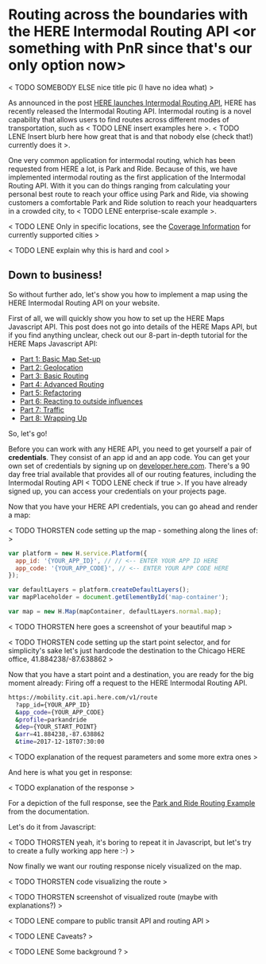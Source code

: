 # Routing across the boundaries with the HERE Intermodal Routing API <or something with PnR since that's our only option now>

< TODO SOMEBODY ELSE nice title pic (I have no idea what) >

As announced in the post [HERE launches Intermodal Routing API](http://developer.here.com/blog/here-launches-intermodal-routing-api), 
HERE has recently released the Intermodal Routing API. Intermodal routing is a novel capability that allows
users to find routes across different modes of transportation, such as < TODO LENE insert examples here >. 
< TODO LENE Insert blurb here how great that is and that nobody else (check that!) currently does it >.
  
One very common application for intermodal routing, which has been requested from HERE a lot, is Park and 
Ride. Because of this, we have implemented intermodal routing as the first application of the Intermodal 
Routing API. With it you can do things ranging from calculating your personal best route to reach your office 
using Park and Ride, via showing customers a comfortable Park and Ride solution to reach your headquarters in 
a crowded city, to < TODO LENE enterprise-scale example >.  

< TODO LENE Only in specific locations, see the 
[Coverage Information](http://developer.here.com/documentation/park-and-ride/topics/coverage-information.html)
for currently supported cities >

< TODO LENE explain why this is hard and cool >

## Down to business!

So without further ado, let's show you how to implement a map using the HERE Intermodal Routing API on your
website.

First of all, we will quickly show you how to set up the HERE Maps Javascript API. This post does not go into 
details of the HERE Maps API, but if you find anything unclear, check out our 8-part in-depth tutorial for the
HERE Maps Javascript API:
* [Part 1: Basic Map Set-up](https://developer.here.com/blog/who-wants-ice-cream-a-here-maps-api-for-javascript-tutorial-part-1-basic-map-set-up) 
* [Part 2: Geolocation](https://developer.here.com/blog/who-wants-ice-cream-a-here-maps-api-for-javascript-tutorial-part-2-geolocation) 
* [Part 3: Basic Routing](https://developer.here.com/blog/who-wants-ice-cream-a-here-maps-api-for-javascript-tutorial-part-3-basic-routing) 
* [Part 4: Advanced Routing](https://developer.here.com/blog/who-wants-ice-cream-a-here-maps-api-for-javascript-tutorial-part-4-advanced-routing)
* [Part 5: Refactoring](https://developer.here.com/blog/who-wants-ice-cream-a-here-maps-api-for-javascript-tutorial-part-5-refactoring) 
* [Part 6: Reacting to outside influences](https://developer.here.com/blog/who-wants-ice-cream-a-here-maps-api-for-javascript-tutorial-part-6-reacting-to-outside-influences) 
* [Part 7: Traffic](https://developer.here.com/blog/who-wants-ice-cream-a-here-maps-api-for-javascript-tutorial-part-7-traffic) 
* [Part 8: Wrapping Up](https://developer.here.com/blog/who-wants-ice-cream-a-here-maps-api-for-javascript-tutorial-part-8-wrapping-up)

So, let's go! 

Before you can work with any HERE API, you need to get yourself a pair of **credentials**. They consist of an 
app id and an app code. You can get your own set of credentials by signing up on 
[developer.here.com](http://developer.here.com). There's a 90 day free trial available that provides all of 
our routing features, including the Intermodal Routing API < TODO LENE check if true >. If you have already signed
up, you can access your credentials on your projects page.

Now that you have your HERE API credentials, you can go ahead and render a map:

< TODO THORSTEN code setting up the map - something along the lines of: >
```javascript
var platform = new H.service.Platform({
  app_id: '{YOUR_APP_ID}', // // <-- ENTER YOUR APP ID HERE
  app_code: '{YOUR_APP_CODE}', // <-- ENTER YOUR APP CODE HERE
});

var defaultLayers = platform.createDefaultLayers();
var mapPlaceholder = document.getElementById('map-container');

var map = new H.Map(mapContainer, defaultLayers.normal.map);
```

< TODO THORSTEN here goes a screenshot of your beautiful map >

< TODO THORSTEN code setting up the start point selector, and for simplicity's sake let's just hardcode the 
destination to the Chicago HERE office, 41.884238/-87.638862 >

Now that you have a start point and a destination, you are ready for the big moment already: Firing off a 
request to the HERE Intermodal Routing API. 

```bash
https://mobility.cit.api.here.com/v1/route
  ?app_id={YOUR_APP_ID}
  &app_code={YOUR_APP_CODE}
  &profile=parkandride
  &dep={YOUR_START_POINT}
  &arr=41.884238,-87.638862
  &time=2017-12-18T07:30:00
```

< TODO explanation of the request parameters and some more extra ones >

And here is what you get in response:

< TODO explanation of the response >

For a depiction of the full response, see the [Park and Ride Routing Example](https://developer.here.com/documentation/park-and-ride/topics/examples-routing.html)
from the documentation.

Let's do it from Javascript:

< TODO THORSTEN yeah, it's boring to repeat it in Javascript, but let's try to create a fully working app here :-) >

Now finally we want our routing response nicely visualized on the map. 

< TODO THORSTEN code visualizing the route >

< TODO THORSTEN screenshot of visualized route (maybe with explanations?) >

< TODO LENE compare to public transit API and routing API >

< TODO LENE Caveats? >

< TODO LENE Some background ? >